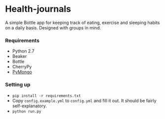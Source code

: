 Health-journals
===============

A simple Bottle app for keeping track of eating, exercise and sleeping habits on a daily basis. Designed with groups in mind.

### Requirements

* Python 2.7
* Beaker
* Bottle
* CherryPy
* [PyMongo](http://api.mongodb.org/python/current/tutorial.html)

### Setting up

* `pip install -r requirements.txt`
* Copy `config.example.yml` to `config.yml` and fill it out. It should be fairly self-explanatory.
* `python run.py`
